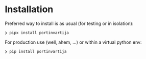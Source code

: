 # Installation

Preferred way to install is as usual (for testing or in isolation):

```console
❯ pipx install portinvartija
```

For production use (well, ahem, ...) or within a virtual python env:

```console
❯ pip install portinvartija
```

